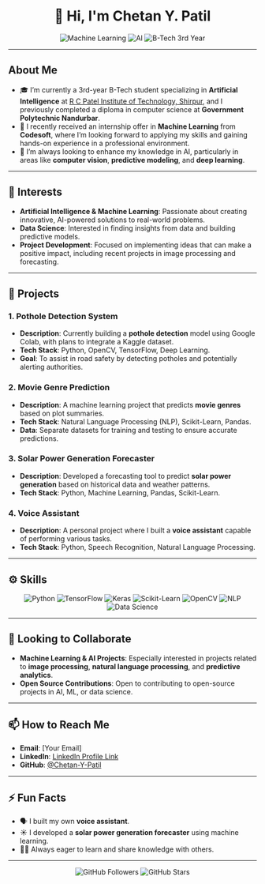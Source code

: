 <h1 align="center">👋 Hi, I'm Chetan Y. Patil</h1>
<p align="center">
  <img src="https://img.shields.io/badge/Machine_Learning-Expert-brightgreen" alt="Machine Learning"/>
  <img src="https://img.shields.io/badge/AI-Researcher-blueviolet" alt="AI"/>
  <img src="https://img.shields.io/badge/B--Tech-3rd_year-orange" alt="B-Tech 3rd Year"/>
</p>

---

## About Me
- 🎓 I’m currently a 3rd-year B-Tech student specializing in **Artificial Intelligence** at [R C Patel Institute of Technology, Shirpur](https://rcpit.ac.in/), and I previously completed a diploma in computer science at **Government Polytechnic Nandurbar**.
- 💼 I recently received an internship offer in **Machine Learning** from **Codesoft**, where I’m looking forward to applying my skills and gaining hands-on experience in a professional environment.
- 🌱 I’m always looking to enhance my knowledge in AI, particularly in areas like **computer vision**, **predictive modeling**, and **deep learning**.

---

## 👀 Interests
- **Artificial Intelligence & Machine Learning**: Passionate about creating innovative, AI-powered solutions to real-world problems.
- **Data Science**: Interested in finding insights from data and building predictive models.
- **Project Development**: Focused on implementing ideas that can make a positive impact, including recent projects in image processing and forecasting.

---

## 🔨 Projects

### 1. Pothole Detection System
- **Description**: Currently building a **pothole detection** model using Google Colab, with plans to integrate a Kaggle dataset.
- **Tech Stack**: Python, OpenCV, TensorFlow, Deep Learning.
- **Goal**: To assist in road safety by detecting potholes and potentially alerting authorities.

### 2. Movie Genre Prediction
- **Description**: A machine learning project that predicts **movie genres** based on plot summaries.
- **Tech Stack**: Natural Language Processing (NLP), Scikit-Learn, Pandas.
- **Data**: Separate datasets for training and testing to ensure accurate predictions.

### 3. Solar Power Generation Forecaster
- **Description**: Developed a forecasting tool to predict **solar power generation** based on historical data and weather patterns.
- **Tech Stack**: Python, Machine Learning, Pandas, Scikit-Learn.

### 4. Voice Assistant
- **Description**: A personal project where I built a **voice assistant** capable of performing various tasks.
- **Tech Stack**: Python, Speech Recognition, Natural Language Processing.

---

## ⚙️ Skills

<p align="center">
  <img src="https://img.shields.io/badge/Python-3776AB?style=for-the-badge&logo=python&logoColor=white" alt="Python"/>
  <img src="https://img.shields.io/badge/TensorFlow-FF6F00?style=for-the-badge&logo=tensorflow&logoColor=white" alt="TensorFlow"/>
  <img src="https://img.shields.io/badge/Keras-D00000?style=for-the-badge&logo=keras&logoColor=white" alt="Keras"/>
  <img src="https://img.shields.io/badge/Scikit_Learn-F7931E?style=for-the-badge&logo=scikit-learn&logoColor=white" alt="Scikit-Learn"/>
  <img src="https://img.shields.io/badge/OpenCV-5C3EE8?style=for-the-badge&logo=opencv&logoColor=white" alt="OpenCV"/>
  <img src="https://img.shields.io/badge/NLP-5B17A5?style=for-the-badge&logo=google&logoColor=white" alt="NLP"/>
  <img src="https://img.shields.io/badge/Data_Science-4CA1AF?style=for-the-badge&logo=data&logoColor=white" alt="Data Science"/>
</p>

---

## 🤝 Looking to Collaborate
- **Machine Learning & AI Projects**: Especially interested in projects related to **image processing**, **natural language processing**, and **predictive analytics**.
- **Open Source Contributions**: Open to contributing to open-source projects in AI, ML, or data science.

---

## 📫 How to Reach Me
- **Email**: [Your Email]
- **LinkedIn**: [LinkedIn Profile Link](https://www.linkedin.com/in/your-profile)
- **GitHub**: [@Chetan-Y-Patil](https://github.com/Chetan-Y-Patil)

---

## ⚡ Fun Facts
- 🗣️ I built my own **voice assistant**.
- ☀️ I developed a **solar power generation forecaster** using machine learning.
- 🧑‍🎓 Always eager to learn and share knowledge with others.

---

<p align="center">
  <img src="https://img.shields.io/github/followers/Chetan-Y-Patil?style=social" alt="GitHub Followers"/>
  <img src="https://img.shields.io/github/stars/Chetan-Y-Patil?style=social" alt="GitHub Stars"/>
</p>
